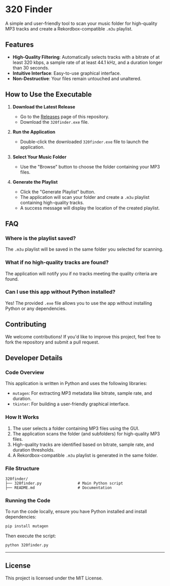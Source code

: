 # 320 Finder

A simple and user-friendly tool to scan your music folder for high-quality MP3 tracks and create a Rekordbox-compatible `.m3u` playlist.

## Features
- **High-Quality Filtering**: Automatically selects tracks with a bitrate of at least 320 kbps, a sample rate of at least 44.1 kHz, and a duration longer than 30 seconds.
- **Intuitive Interface**: Easy-to-use graphical interface.
- **Non-Destructive**: Your files remain untouched and unaltered.

## How to Use the Executable

1. **Download the Latest Release**
   - Go to the [Releases](https://github.com/samuel-clement/rekordbox_320kbps_finder/releases) page of this repository.
   - Download the `320finder.exe` file.

2. **Run the Application**
   - Double-click the downloaded `320finder.exe` file to launch the application.

3. **Select Your Music Folder**
   - Use the "Browse" button to choose the folder containing your MP3 files.

4. **Generate the Playlist**
   - Click the "Generate Playlist" button.
   - The application will scan your folder and create a `.m3u` playlist containing high-quality tracks.
   - A success message will display the location of the created playlist.

## FAQ
### Where is the playlist saved?
The `.m3u` playlist will be saved in the same folder you selected for scanning.

### What if no high-quality tracks are found?
The application will notify you if no tracks meeting the quality criteria are found.

### Can I use this app without Python installed?
Yes! The provided `.exe` file allows you to use the app without installing Python or any dependencies.

## Contributing
We welcome contributions! If you'd like to improve this project, feel free to fork the repository and submit a pull request.

## Developer Details

### Code Overview
This application is written in Python and uses the following libraries:
- `mutagen`: For extracting MP3 metadata like bitrate, sample rate, and duration.
- `tkinter`: For building a user-friendly graphical interface.

### How It Works
1. The user selects a folder containing MP3 files using the GUI.
2. The application scans the folder (and subfolders) for high-quality MP3 files.
3. High-quality tracks are identified based on bitrate, sample rate, and duration thresholds.
4. A Rekordbox-compatible `.m3u` playlist is generated in the same folder.

### File Structure
```
320finder/
├── 320finder.py                # Main Python script
├── README.md                   # Documentation
```

### Running the Code
To run the code locally, ensure you have Python installed and install dependencies:
```bash
pip install mutagen
```
Then execute the script:
```bash
python 320finder.py
```

---

## License
This project is licensed under the MIT License.


